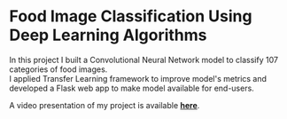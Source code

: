 # Food Image Classification Using Deep Learning Algorithms

In this project I built a Convolutional Neural Network model to classify 107 categories of food images.     
I applied Transfer Learning framework to improve model's metrics and developed a  Flask web app to make model available for end-users.   

A video presentation of my project is available **[here](https://www.youtube.com/watch?v=T60UXE-hwrY&feature=youtu.be)**.

